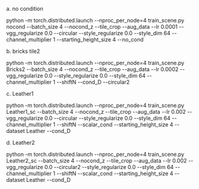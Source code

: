 

a. no condition

python -m torch.distributed.launch --nproc_per_node=4 train_scene.py nocond --batch_size 4 --nocond_z --tile_crop --aug_data --lr 0.0001 --vgg_regularize 0.0 --circular --style_regularize 0.0 --style_dim 64 --channel_multiplier 1 --starting_height_size 4 --no_cond

b. bricks tile2

python -m torch.distributed.launch --nproc_per_node=4 train_scene.py Bricks2 --batch_size 4 --nocond_z --tile_crop --aug_data --lr 0.0002 --vgg_regularize 0.0 --style_regularize 0.0 --style_dim 64 --channel_multiplier 1 --shiftN --cond_D --circular2

c. Leather1

python -m torch.distributed.launch --nproc_per_node=4 train_scene.py Leather1_sc --batch_size 4 --nocond_z --tile_crop --aug_data --lr 0.002 --vgg_regularize 0.0 --circular --style_regularize 0.0 --style_dim 64 --channel_multiplier 1 --shiftN --scalar_cond --starting_height_size 4 --dataset Leather --cond_D


d. Leather2

python -m torch.distributed.launch --nproc_per_node=4 train_scene.py Leather2_sc --batch_size 4 --nocond_z --tile_crop --aug_data --lr 0.002 --vgg_regularize 0.0 --circular2 --style_regularize 0.0 --style_dim 64 --channel_multiplier 1 --shiftN --scalar_cond --starting_height_size 4 --dataset Leather --cond_D

